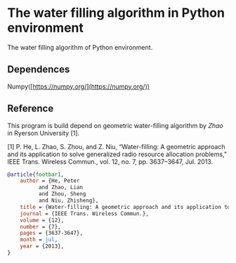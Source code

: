 # The water filling algorithm in Python environment

The water filling algorithm of Python environment.

## Dependences

Numpy([https://numpy.org/](https://numpy.org/))

## Reference

This program is build depend on geometric water-filling algorithm 
by _Zhao_ in Ryerson University [1].

[1] P. He, L. Zhao, S. Zhou, and Z. Niu, “Water-filling: A geometric approach and its application to solve generalized radio
resource allocation problems,” IEEE Trans. Wireless Commun., vol. 12, no. 7, pp. 3637–3647, Jul. 2013.

```bibtex
@article{footbar1,
    author = {He, Peter
          and Zhao, Lian
          and Zhou, Sheng
          and Niu, Zhisheng},
    title = {Water-filling: A geometric approach and its application to solve generalized radio resource allocation problems},
    journal = {IEEE Trans. Wireless Commun.},
    volume = {12},
    number = {7},
    pages = {3637-3647},
    month = jul,
    year = {2013},   
}
```